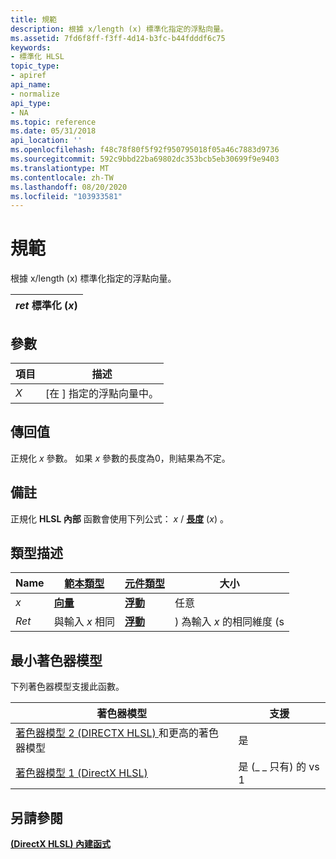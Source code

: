 ```yaml
---
title: 規範
description: 根據 x/length (x) 標準化指定的浮點向量。
ms.assetid: 7fd6f8ff-f3ff-4d14-b3fc-b44fdddf6c75
keywords:
- 標準化 HLSL
topic_type:
- apiref
api_name:
- normalize
api_type:
- NA
ms.topic: reference
ms.date: 05/31/2018
api_location: ''
ms.openlocfilehash: f48c78f80f5f92f950795018f05a46c7883d9736
ms.sourcegitcommit: 592c9bbd22ba69802dc353bcb5eb30699f9e9403
ms.translationtype: MT
ms.contentlocale: zh-TW
ms.lasthandoff: 08/20/2020
ms.locfileid: "103933581"
---
```

# <a name="normalize"></a>規範

根據 x/length (x) 標準化指定的浮點向量。



| *ret* 標準化 (*x*)  |
|----------------------|



 

## <a name="parameters"></a>參數



| 項目                                                   | 描述                                            |
|--------------------------------------------------------|--------------------------------------------------------|
| <span id="x"></span><span id="X"></span>*X*<br/> | \[在 \] 指定的浮點向量中。<br/> |



 

## <a name="return-value"></a>傳回值

正規化 *x* 參數。 如果 *x* 參數的長度為0，則結果為不定。

## <a name="remarks"></a>備註

正規化 **HLSL 內部** 函數會使用下列公式： *x*  /  [**長度**](dx-graphics-hlsl-length.md) (*x*) 。

## <a name="type-description"></a>類型描述



| Name  | [**範本類型**](dx-graphics-hlsl-intrinsic-functions.md)                       | [**元件類型**](dx-graphics-hlsl-intrinsic-functions.md) | 大小                           |
|-------|-------------------------------------------------------------------------------------|----------------------------------------------------------------|--------------------------------|
| *x*   | [**向量**](dx-graphics-hlsl-intrinsic-functions.md) | [**浮動**](/windows/desktop/WinProg/windows-data-types)                        | 任意                            |
| *Ret* | 與輸入 *x* 相同                                                                   | [**浮動**](/windows/desktop/WinProg/windows-data-types)                        | ) 為輸入 *x* 的相同維度 (s |



 

## <a name="minimum-shader-model"></a>最小著色器模型

下列著色器模型支援此函數。



| 著色器模型                                                                       | 支援           |
|------------------------------------------------------------------------------------|---------------------|
| [著色器模型 2 (DIRECTX HLSL) ](dx-graphics-hlsl-sm2.md) 和更高的著色器模型 | 是                 |
| [著色器模型 1 (DirectX HLSL) ](dx-graphics-hlsl-sm1.md)                          | 是 (\_ \_ 只有) 的 vs 1 |



 

## <a name="see-also"></a>另請參閱

<dl> <dt>

[**(DirectX HLSL) 內建函式**](dx-graphics-hlsl-intrinsic-functions.md)
</dt> </dl>

 

